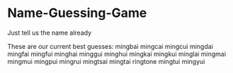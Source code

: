 # Name-Guessing-Game

Just tell us the name already

These are our current best guesses:
  mingbai
  mingcai
  mingcui
  mingdai
  mingfai
  mingfui
  minghai
  minggui
  minghui
  mingkai
  mingkui
  minglai
  mingmai
  mingmui
  mingpui
  mingrui
  mingtsai
  mingtai
  ringtone
  mingtui
  mingyui
